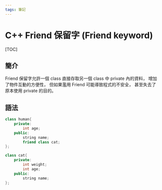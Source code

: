 ```yaml
---
tags: 筆記
---
```


# C++ Friend 保留字 (Friend keyword)

[TOC]

## 簡介

Friend 保留字允許一個 class 直接存取另一個 class 中 private 內的資料，
增加了物件互動的方便性，
但如果濫用 Friend 可能導致程式的不安全，
甚至失去了原本使用 private 的目的。  

## 語法

```cpp
class human{
    private:
        int age;
    public:
        string name;
        friend class cat;
};

class cat{
    private:
        int weight;
        int age;
    public:
        string name;
};
```



<!-- 未完成 -->
